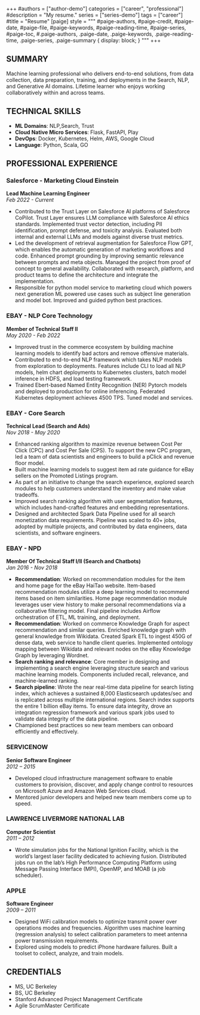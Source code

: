 +++
#authors = ["author-demo"]
categories = ["career", "professional"]
#description = "My resume."
series = ["series-demo"]
tags = ["career"]
#title = "Resume"
[paige]
style = """
#paige-authors,
#paige-credit,
#paige-date,
#paige-file,
#paige-keywords,
#paige-reading-time,
#paige-series,
#paige-toc,
#.paige-authors,
.paige-date,
.paige-keywords,
.paige-reading-time,
.paige-series,
.paige-summary {
display: block;
}
"""
+++


## SUMMARY
Machine learning professional who delivers end-to-end solutions, from data collection, data preparation, training, and deployments in the Search, NLP, and Generative AI domains. Lifetime learner who enjoys working collaboratively within and across teams.

## TECHNICAL SKILLS
- **ML Domains**: NLP,Search, Trust
- **Cloud Native Micro Services**: Flask, FastAPI, Play
- **DevOps**: Docker, Kubernetes, Helm, AWS, Google Cloud
- **Language**: Python, Scala, GO

## PROFESSIONAL EXPERIENCE

### Salesforce - Marketing Cloud Einstein
**Lead Machine Learning Engineer**  
_Feb 2022 - Current_

- Contributed to the Trust Layer on Salesforce AI platforms of Salesforce CoPilot. Trust Layer ensures LLM compliance with Salesforce AI ethics standards. Implemented trust vector detection, including PII identification, prompt defense, and toxicity analysis. Evaluated both internal and external LLMs and models against diverse trust metrics.
- Led the development of retrieval augmentation for Salesforce Flow GPT, which enables the automatic generation of marketing workflows and code. Enhanced prompt grounding by improving semantic relevance between prompts and meta objects. Managed the project from proof of concept to general availability. Collaborated with research, platform, and product teams to define the architecture and integrate the implementation.
- Responsible for python model service to marketing cloud which powers next generation ML powered use cases such as subject line generation and model bot. Improved and guided python best practices.

### EBAY - NLP Core Technology
**Member of Technical Staff II**  
_May 2020 - Feb 2022_

- Improved trust in the commerce ecosystem by building machine learning models to identify bad actors and remove offensive materials.
- Contributed to end-to-end NLP framework which takes NLP models from exploration to deployments. Features include CLI to load all NLP models, helm chart deployments to Kubernetes clusters, batch model inference in HDFS, and load testing framework.
- Trained Ebert-based Named Entity Recognition (NER) Pytorch models and deployed to production for online inferencing. Federated Kubernetes deployment achieves 4500 TPS. Tuned model and services.

### EBAY - Core Search
**Technical Lead (Search and Ads)**  
_Nov 2018 - May 2020_

- Enhanced ranking algorithm to maximize revenue between Cost Per Click (CPC) and Cost Per Sale (CPS). To support the new CPC program, led a team of data scientists and engineers to build a pClick and revenue floor model.
- Built machine learning models to suggest item ad rate guidance for eBay sellers on the Promoted Listings program.
- As part of an initiative to change the search experience, explored search modules to help customers understand the inventory and make value tradeoffs.
- Improved search ranking algorithm with user segmentation features, which includes hand-crafted features and embedding representations.
- Designed and architected Spark Data Pipeline used for all search monetization data requirements. Pipeline was scaled to 40+ jobs, adopted by multiple projects, and contributed by data engineers, data scientists, and software engineers.

### EBAY - NPD
**Member Of Technical Staff I/II (Search and Chatbots)**  
_Jan 2016 - Nov 2018_

- **Recommendation**: Worked on recommendation modules for the item and home page for the eBay HaiTao website. Item-based recommendation modules utilize a deep learning model to recommend items based on item similarities. Home page recommendation module leverages user view history to make personal recommendations via a collaborative filtering model. Final pipeline includes Airflow orchestration of ETL, ML training, and deployment.
- **Recommendation**: Worked on commerce Knowledge Graph for aspect recommendation and similar queries. Enriched knowledge graph with general knowledge from Wikidata. Created Spark ETL to ingest 450G of dense data, web service to handle client queries. Implemented ontology mapping between Wikidata and relevant nodes on the eBay Knowledge Graph by leveraging Wordnet.
- **Search ranking and relevance**: Core member in designing and implementing a search engine leveraging structure search and various machine learning models. Components included recall, relevance, and machine-learned ranking.
- **Search pipeline**: Wrote the near real-time data pipeline for search listing index, which achieves a sustained 8,000 Elasticsearch updates/sec and is replicated across multiple international regions. Search index supports the entire 1 billion eBay items. To ensure data integrity, drove an integration regression framework and various spark jobs used to validate data integrity of the data pipeline.
- Championed best practices so new team members can onboard efficiently and effectively.

### SERVICENOW
**Senior Software Engineer**  
_2012 – 2015_

- Developed cloud infrastructure management software to enable customers to provision, discover, and apply change control to resources on Microsoft Azure and Amazon Web Services cloud.
- Mentored junior developers and helped new team members come up to speed.

### LAWRENCE LIVERMORE NATIONAL LAB
**Computer Scientist**  
_2011 – 2012_

- Wrote simulation jobs for the National Ignition Facility, which is the world’s largest laser facility dedicated to achieving fusion. Distributed jobs run on the lab’s High Performance Computing Platform using Message Passing Interface (MPI), OpenMP, and MOAB (a job scheduler).

### APPLE
**Software Engineer**  
_2009 – 2011_

- Designed WiFi calibration models to optimize transmit power over operations modes and frequencies. Algorithm uses machine learning (regression analysis) to select calibration parameters to meet antenna power transmission requirements.
- Explored using models to predict iPhone hardware failures. Built a toolset to collect, analyze, and train models.

## CREDENTIALS
- MS, UC Berkeley
- BS, UC Berkeley
- Stanford Advanced Project Management Certificate
- Agile ScrumMaster Certificate
